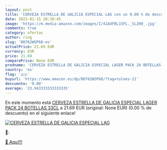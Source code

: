 ```yaml
---
layout: post
title: 'CERVEZA ESTRELLA DE GALICIA ESPECIAL LAG con un 0.00 % de descuento'
date: 2021-01-15 20:39:45
image: 'https://m.media-amazon.com/images/I/41AdFBL15FL._SL200_.jpg'
comments: true
category: ofertas
author: ring
slug: 'B0762WSP68-es'
actualPrice: 21.69 EUR
currency: EUR
price: 21.69
comparePrice: None EUR
prodname: 'CERVEZA ESTRELLA DE GALICIA ESPECIAL LAGER PACK 24 BOTELLAS 33CL'
country: 'es'
flag: '🇪🇸'
buyurl: 'https://www.amazon.es/dp/B0762WSP68/?tag=tolees-21'
descuento: '0.00'
average: '23.943333333333335'
---
```


En este momento está [CERVEZA ESTRELLA DE GALICIA ESPECIAL LAGER PACK 24 BOTELLAS 33CL](https://www.amazon.es/dp/B0762WSP68/?tag=tolees-21) a 21.69 EUR (original: None EUR) (0.00 %  de descuento) en el siguiente enlace!

[![CERVEZA ESTRELLA DE GALICIA ESPECIAL LAG](https://m.media-amazon.com/images/I/41AdFBL15FL._SL200_.jpg)](https://www.amazon.es/dp/B0762WSP68/?tag=tolees-21)

🔎:


[🛒 Aquí!!!](https://www.amazon.es/dp/B0762WSP68/?tag=tolees-21)
